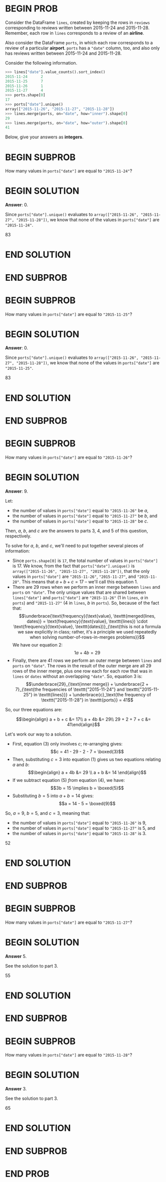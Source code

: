 # BEGIN PROB

Consider the DataFrame `lines`, created by keeping the rows in `reviews`
corresponding to reviews written between 2015-11-24 and 2015-11-28.
Remember, each row in `lines` corresponds to a review of an **airline**.

Also consider the DataFrame `ports`, in which each row corresponds to a
review of a particular **airport**. `ports` has a `"date"` column, too,
and also only has reviews written between 2015-11-24 and 2015-11-28.

Consider the following information.

```python
>>> lines["date"].value_counts().sort_index()
2015-11-24      2
2015-11-25      7
2015-11-26      1
2015-11-27      4
>>> ports.shape[0]
17
>>> ports["date"].unique()
array(["2015-11-26", "2015-11-27", "2015-11-28"])
>>> lines.merge(ports, on="date", how="inner").shape[0]
29
>>> lines.merge(ports, on="date", how="outer").shape[0]
41
```

Below, give your answers as **integers**.

# BEGIN SUBPROB

How many values in `ports["date"]` are equal to `"2015-11-24"`?

# BEGIN SOLUTION

**Answer**: 0.

Since `ports["date"].unique()` evaluates to `array(["2015-11-26", "2015-11-27", "2015-11-28"])`, we know that none of the values in `ports["date"]` are `"2015-11-24"`.

<average>83</average>

# END SOLUTION

# END SUBPROB

# BEGIN SUBPROB

How many values in `ports["date"]` are equal to `"2015-11-25"`?

# BEGIN SOLUTION

**Answer**: 0.

Since `ports["date"].unique()` evaluates to `array(["2015-11-26", "2015-11-27", "2015-11-28"])`, we know that none of the values in `ports["date"]` are `"2015-11-25"`.

<average>83</average>

# END SOLUTION

# END SUBPROB

# BEGIN SUBPROB

How many values in `ports["date"]` are equal to `"2015-11-26"`?

# BEGIN SOLUTION

**Answer**: 9.

Let:

- the number of values in `ports["date"]` equal to `"2015-11-26"` be $a$, 
- the number of values in `ports["date"]` equal to `"2015-11-27"` be $b$, and
- the number of values in `ports["date"]` equal to `"2015-11-28"` be $c$.

Then, $a$, $b$, and $c$ are the answers to parts 3, 4, and 5 of this question, respectively.

To solve for $a$, $b$, and $c$, we'll need to put together several pieces of information:

- Since `ports.shape[0]` is `17`, the total number of values in `ports["date"]` is 17. We know, from the fact that `ports["date"].unique()` is `array(["2015-11-26", "2015-11-27", "2015-11-28"])`, that the only values in `ports["date"]` are `"2015-11-26"`, `"2015-11-27"`, and `"2015-11-28"`. This means that $a + b + c = 17$ – we'll call this equation 1.
- There are 29 rows when we perform an inner merge between `lines` and `ports` on `"date"`. The only unique values that are shared between `lines["date"]` and `ports["date"]` are `"2015-11-26"` (1 in `lines`, $a$ in `ports`) and `"2015-11-27"` (4 in `lines`, $b$ in `ports`). So, because of the fact that:
$$\underbrace{\text{frequency}(\text{value}, \texttt{merged(lines, dates)} = \text{frequency}(\text{value}, \texttt{lines}) \cdot \text{frequency}(\text{value}, \texttt{dates})}_{\text{this is not a formula we saw explicitly in class; rather, it's a principle we used repeatedly when solving number-of-rows-in-merges problems}}$$
    We have our equation 2:
    $$1a + 4b = 29$$
- Finally, there are 41 rows we perform an outer merge between `lines` and `ports` on `"date"`. The rows in the result of the outer merge are all 29 rows of the inner merge, plus one row each for each row that was in `lines` or `dates` without an overlapping `"date"`. So, equation 3 is:
$$\underbrace{29}_{\text{inner merge}} + \underbrace{2 + 7}_{\text{the frequencies of \texttt{"2015-11-24"} and \texttt{"2015-11-25"} in \texttt{lines}}} + \underbrace{c}_\text{the frequency of \texttt{"2015-11-28"} in \texttt{ports}} = 41$$

So, our three equations are:

$$\begin{align} a + b + c &= 17\\ a + 4b &= 29\\ 29 + 2 + 7 + c &= 41\end{align}$$

Let's work our way to a solution.

- First, equation (3) only involves $c$; re-arranging gives:
$$c = 41 - 29 - 2 - 7 = \boxed{3}$$
- Then, substituting $c = 3$ into equation (1) gives us two equations relating $a$ and $b$:
$$\begin{align} a + 4b &= 29 \\ a + b &= 14 \end{align}$$
- If we subtract equation (5) _from_ equation (4), we have:
$$3b = 15 \implies b = \boxed{5}$$
- Substituting $b = 5$ into $a + b = 14$ gives:
$$a = 14 - 5 = \boxed{9}$$

So, $a = 9$, $b = 5$, and $c = 3$, meaning that:

- the number of values in `ports["date"]` equal to `"2015-11-26"` is 9,
- the number of values in `ports["date"]` equal to `"2015-11-27"` is 5, and
- the number of values in `ports["date"]` equal to `"2015-11-28"` is 3.

<average>52</average>

# END SOLUTION

# END SUBPROB

# BEGIN SUBPROB

How many values in `ports["date"]` are equal to `"2015-11-27"`?

# BEGIN SOLUTION

**Answer** 5.

See the solution to part 3.

<average>55</average>

# END SOLUTION

# END SUBPROB

# BEGIN SUBPROB

How many values in `ports["date"]` are equal to `"2015-11-28"`?

# BEGIN SOLUTION

**Answer** 3.

See the solution to part 3.

<average>65</average>

# END SOLUTION

# END SUBPROB

# END PROB